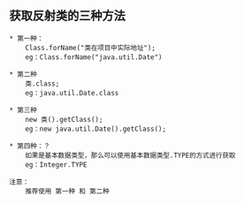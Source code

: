 ## 获取反射类的三种方法
    * 第一种：
        Class.forName("类在项目中实际地址");
        eg：Class.forName("java.util.Date")
        
    * 第二种
        类.class;
        eg：java.util.Date.class
        
    * 第三种
        new 类().getClass();
        eg：new java.util.Date().getClass();
        
    * 第四种：？
        如果是基本数据类型，那么可以使用基本数据类型.TYPE的方式进行获取
        eg：Integer.TYPE
        
    注意：
        推荐使用 第一种 和 第二种
